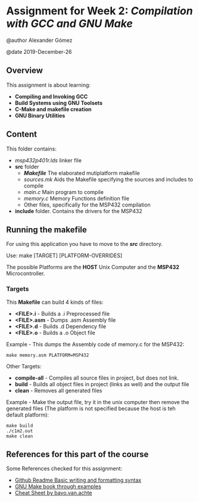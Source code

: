 # Assignment for Week 2: _Compilation with GCC and GNU Make_

@author Alexander Gómez

@date 2019-December-26

## Overview

This assignment is about learning:

- __Compiling and Invoking GCC__
- __Build Systems using GNU Toolsets__
- __C-Make and makefile creation__
- __GNU Binary Utilities__

## Content

This folder contains:

- _msp432p401r.lds_ linker file
- **src** folder
  - **_Makefile_** The elaborated mutiplatform makefile
  - _sources.mk_ Aids the Makefile specifying the sources and includes to compile 
  - _main.c_ Main program to compile
  - _memory.c_ Memory Functions definition file
  - Other files, specifically for the MSP432 compilation
- **include** folder. Contains the drivers for the MSP432

## Running the makefile

For using this application you have to move to the **_src_** directory.

Use: make \[TARGET] \[PLATFORM-OVERRIDES]

The possible Platforms are the **HOST** Unix Computer and the **MSP432** Microcontroller.

### Targets

This **Makefile** can build 4 kinds of files:

- **\<FILE>.i** - Builds a <FILE>.i Preprocessed file
- **\<FILE>.asm** - Dumps <FILE>.asm Assembly file
- **\<FILE>.d** - Builds <FILE>.d Dependency file
- **\<FILE>.o** - Builds a <FILE>.o Object file

Example - This dumps the Assembly code of memory.c for the MSP432:
```
make memory.asm PLATFORM=MSP432
```
Other Targets:

- **compile-all** - Compiles all source files in project, but does not link.
- **build** - Builds all object files in project (links as well) and the output file
- **clean** - Removes all generated files

Example - Make the output file, try it in the unix computer then remove the generated files (The platform is not specified because the host is teh default platform):
```
make build
./c1m2.out
make clean
```
## References for this part of the course

Some References checked for this assignment:

- [Github Readme Basic writing and formatting syntax](https://help.github.com/en/github/writing-on-github/basic-writing-and-formatting-syntax)
- [GNU Make book through examples](https://makefiletutorial.com/)
- [Cheat Sheet by bavo.van.achte](https://cheatography.com/bavo-van-achte/cheat-sheets/gnumake/)

